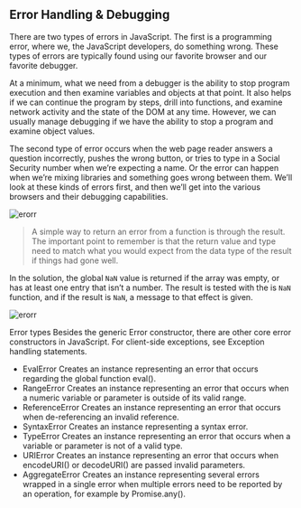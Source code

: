 ## Error Handling & Debugging

There are two types of errors in JavaScript. The first is a programming error, where we, the JavaScript developers, do something wrong. These types of errors are typically found using our favorite browser and our favorite debugger.

At a minimum, what we need from a debugger is the ability to stop program execution and then examine variables and objects at that point. It also helps if we can continue the program by steps, drill into functions, and examine network activity and the state of the DOM at any time. However, we can usually manage debugging if we have the ability to stop a program and examine object values.

The second type of error occurs when the web page reader answers a question incorrectly, pushes the wrong button, or tries to type in a Social Security number when we’re expecting a name. Or the error can happen when we’re mixing libraries and something goes wrong between them. We’ll look at these kinds of errors first, and then we’ll get into the various browsers and their debugging capabilities.



![erorr](https://www.valentinog.com/blog/static/199d49f6c5443ce3336c96cf4e2395f8/c1b63/error-handling-javascript.png)

> A simple way to return an error from a function is through the result. The important point to remember is that the return value and type need to match what you would expect from the data type of the result if things had gone well.

In the solution, the global `NaN` value is returned if the array was empty, or has at least one entry that isn’t a number.
The result is tested with the is `NaN` function, and if the result is `NaN`, a message to that effect is given.



![erorr](https://miro.medium.com/max/2514/1*s8MYrR4abDGWXrOKDUEFGA.png)


Error types
Besides the generic Error constructor, there are other core error constructors in JavaScript. For client-side exceptions, see Exception handling statements.

- EvalError
Creates an instance representing an error that occurs regarding the global function eval().
- RangeError
Creates an instance representing an error that occurs when a numeric variable or parameter is outside of its valid range.
- ReferenceError
Creates an instance representing an error that occurs when de-referencing an invalid reference.
- SyntaxError
Creates an instance representing a syntax error.
- TypeError
Creates an instance representing an error that occurs when a variable or parameter is not of a valid type.
- URIError
Creates an instance representing an error that occurs when encodeURI() or decodeURI() are passed invalid parameters.
- AggregateError
Creates an instance representing several errors wrapped in a single error when multiple errors need to be reported by an operation, for example by Promise.any().


